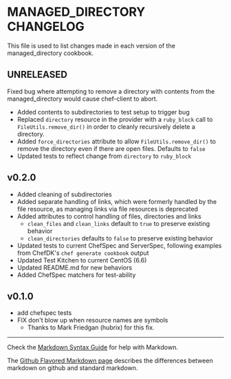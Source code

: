MANAGED_DIRECTORY CHANGELOG
===========================

This file is used to list changes made in each version of the managed_directory cookbook.

UNRELEASED
----------
Fixed bug where attempting to remove a directory with contents from the
managed_directory would cause chef-client to abort.

- Added contents to subdirectories to test setup to trigger bug
- Replaced `directory` resource in the provider with a `ruby_block` call to
	`FileUtils.remove_dir()` in order to cleanly recursively delete a directory.
- Added `force_directories` attribute to allow `FileUtils.remove_dir()` to
	remove the directory even if there are open files. Defaults to `false`
- Updated tests to reflect change from `directory` to `ruby_block`

v0.2.0
------
- Added cleaning of subdirectories
- Added separate handling of links, which were formerly handled by the file
	resource, as managing links via file resources is deprecated
- Added attributes to control handling of files, directories and links
	- `clean_files` and `clean_links` default to `true` to preserve existing
		behavior
	- `clean_directories` defaults to `false` to preserve existing behavior
- Updated tests to current ChefSpec and ServerSpec, following examples from
	ChefDK's `chef generate cookbook` output
- Updated Test Kitchen to current CentOS (6.6)
- Updated README.md for new behaviors
- Added ChefSpec matchers for test-ability

v0.1.0
------
- add chefspec tests
- FIX don't blow up when resource names are symbols
	- Thanks to Mark Friedgan (hubrix) for this fix.

- - -
Check the [Markdown Syntax Guide](http://daringfireball.net/projects/markdown/syntax) for help with Markdown.

The [Github Flavored Markdown page](http://github.github.com/github-flavored-markdown/) describes the differences between markdown on github and standard markdown.
